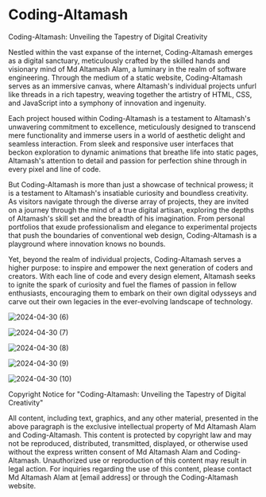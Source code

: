 # Coding-Altamash
Coding-Altamash: Unveiling the Tapestry of Digital Creativity

Nestled within the vast expanse of the internet, Coding-Altamash emerges as a digital sanctuary, meticulously crafted by the skilled hands and visionary mind of Md Altamash Alam, a luminary in the realm of software engineering. Through the medium of a static website, Coding-Altamash serves as an immersive canvas, where Altamash's individual projects unfurl like threads in a rich tapestry, weaving together the artistry of HTML, CSS, and JavaScript into a symphony of innovation and ingenuity.

Each project housed within Coding-Altamash is a testament to Altamash's unwavering commitment to excellence, meticulously designed to transcend mere functionality and immerse users in a world of aesthetic delight and seamless interaction. From sleek and responsive user interfaces that beckon exploration to dynamic animations that breathe life into static pages, Altamash's attention to detail and passion for perfection shine through in every pixel and line of code.

But Coding-Altamash is more than just a showcase of technical prowess; it is a testament to Altamash's insatiable curiosity and boundless creativity. As visitors navigate through the diverse array of projects, they are invited on a journey through the mind of a true digital artisan, exploring the depths of Altamash's skill set and the breadth of his imagination. From personal portfolios that exude professionalism and elegance to experimental projects that push the boundaries of conventional web design, Coding-Altamash is a playground where innovation knows no bounds.

Yet, beyond the realm of individual projects, Coding-Altamash serves a higher purpose: to inspire and empower the next generation of coders and creators. With each line of code and every design element, Altamash seeks to ignite the spark of curiosity and fuel the flames of passion in fellow enthusiasts, encouraging them to embark on their own digital odysseys and carve out their own legacies in the ever-evolving landscape of technology.

![2024-04-30 (6)](https://github.com/mdaltamashalam/Coding-Altamash-/assets/115888774/3c024089-764b-4cf7-8d6f-d5988a644474)

![2024-04-30 (7)](https://github.com/mdaltamashalam/Coding-Altamash-/assets/115888774/d8c187ba-c478-4ac3-ab59-6b7acba140b6)

![2024-04-30 (8)](https://github.com/mdaltamashalam/Coding-Altamash-/assets/115888774/3178c96d-8c0a-4ed5-b705-03f2df30d518)

![2024-04-30 (9)](https://github.com/mdaltamashalam/Coding-Altamash-/assets/115888774/1ac5564f-e039-4281-85b5-852a84038a6f)

![2024-04-30 (10)](https://github.com/mdaltamashalam/Coding-Altamash-/assets/115888774/01d80d49-09e0-4039-8959-593e6f35b021)


Copyright Notice for "Coding-Altamash: Unveiling the Tapestry of Digital Creativity"

All content, including text, graphics, and any other material, presented in the above paragraph is the exclusive intellectual property of Md Altamash Alam and Coding-Altamash. This content is protected by copyright law and may not be reproduced, distributed, transmitted, displayed, or otherwise used without the express written consent of Md Altamash Alam and Coding-Altamash. Unauthorized use or reproduction of this content may result in legal action. For inquiries regarding the use of this content, please contact Md Altamash Alam at [email address] or through the Coding-Altamash website.
